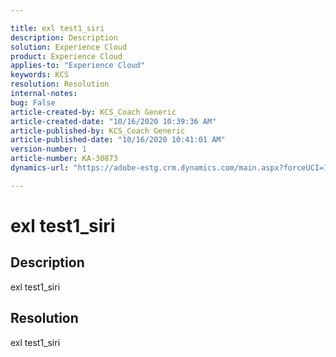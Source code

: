 ```yaml
---

title: exl test1_siri  
description: Description  
solution: Experience Cloud  
product: Experience Cloud  
applies-to: "Experience Cloud"  
keywords: KCS  
resolution: Resolution  
internal-notes:   
bug: False  
article-created-by: KCS_Coach Generic  
article-created-date: "10/16/2020 10:39:36 AM"  
article-published-by: KCS_Coach Generic  
article-published-date: "10/16/2020 10:41:01 AM"  
version-number: 1  
article-number: KA-30873  
dynamics-url: "https://adobe-estg.crm.dynamics.com/main.aspx?forceUCI=1&pagetype=entityrecord&etn=knowledgearticle&id=1351d0e1-9b0f-eb11-a813-000d3a593b1e"

---
```


# exl test1_siri

## Description

exl test1_siri

## Resolution

exl test1_siri
